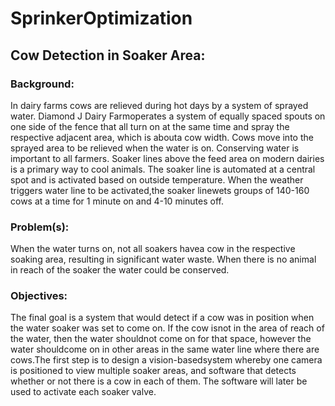 # SprinkerOptimization

## Cow Detection in Soaker Area:

### Background: 
In dairy farms cows are relieved during hot days by a system of sprayed water. Diamond J Dairy Farmoperates a system of equally spaced spouts on one side of the fence that all turn on at the same time and spray the respective adjacent area, which is abouta cow width. Cows move into the sprayed area to be relieved when the water is on. Conserving water is important to all farmers. Soaker lines above the feed area on modern dairies is a primary way to cool animals. The soaker line is automated at a central spot and is activated based on outside temperature. When the weather triggers water line to be activated,the soaker linewets groups of 140-160 cows at a time for 1 minute on and 4-10 minutes off.

### Problem(s):
When the water turns on, not all soakers havea cow in the respective soaking area, resulting in significant water waste. When there is no animal in reach of the soaker the water could be conserved.

### Objectives:
The final goal is a system that would detect if a cow was in position when the water soaker was set to come on. If the cow isnot in the area of reach of the water, then the water shouldnot come on for that space, however the water shouldcome on in other areas in the same water line where there are cows.The first step is to design a vision-basedsystem whereby one camera is positioned to view multiple soaker areas, and software that detects whether or not there is a cow in each of them. The software will later be used to activate each soaker valve.
